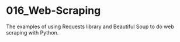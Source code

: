 # 016_Web-Scraping
The examples of using Requests library and Beautiful Soup to do web scraping with Python.
